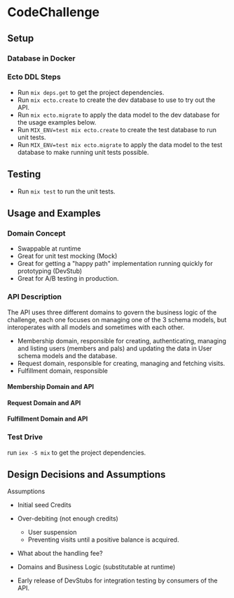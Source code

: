 # CodeChallenge

## Setup

### Database in Docker

### Ecto DDL Steps

  * Run `mix deps.get` to get the project dependencies.
  * Run `mix ecto.create` to create the dev database to use to try out the API.
  * Run `mix ecto.migrate` to apply the data model to the dev database for the usage examples below.
  * Run `MIX_ENV=test mix ecto.create` to create the test database to run unit tests.
  * Run `MIX_ENV=test mix ecto.migrate` to apply the data model to the test database to make running unit tests possible.

## Testing

  * Run `mix test` to run the unit tests.

## Usage and Examples

  ### Domain Concept

  * Swappable at runtime
  * Great for unit test mocking (Mock)
  * Great for getting a "happy path" implementation running quickly for prototyping (DevStub)
  * Great for A/B testing in production.

  ### API Description

  The API uses three different domains to govern the business logic of the challenge, each one focuses on managing one of the 3 schema models, but interoperates with all models and sometimes with each other.

  * Membership domain, responsible for creating, authenticating, managing and listing users (members and pals) and updating the data in User schema models and the database.
  * Request domain, responsible for creating, managing and fetching visits.
  * Fulfillment domain, responsible

  #### Membership Domain and API

  #### Request Domain and API

  #### Fulfillment Domain and API

  ### Test Drive

  run `iex -S mix` to get the project dependencies.

## Design Decisions and Assumptions

Assumptions

  * Initial seed Credits
  * Over-debiting (not enough credits)
    - User suspension
    - Preventing visits until a positive balance is acquired.
  * What about the handling fee?

  * Domains and Business Logic (substitutable at runtime)
  * Early release of DevStubs for integration testing by consumers of the API.
